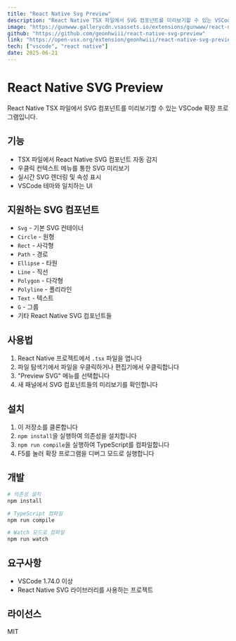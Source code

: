 ```yaml
---
title: "React Native Svg Preview"
description: "React Native TSX 파일에서 SVG 컴포넌트를 미리보기할 수 있는 VSCode 확장 프로그램"
image: "https://gunwww.gallerycdn.vsassets.io/extensions/gunwww/react-native-svg-preview/0.1.1/1750506651022/Microsoft.VisualStudio.Services.Icons.Default"
github: "https://github.com/geonhwiii/react-native-svg-preview"
link: "https://open-vsx.org/extension/geonhwiii/react-native-svg-preview"
tech: ["vscode", "react native"]
date: 2025-06-21
---
```


# React Native SVG Preview

React Native TSX 파일에서 SVG 컴포넌트를 미리보기할 수 있는 VSCode 확장 프로그램입니다.

## 기능

- TSX 파일에서 React Native SVG 컴포넌트 자동 감지
- 우클릭 컨텍스트 메뉴를 통한 SVG 미리보기
- 실시간 SVG 렌더링 및 속성 표시
- VSCode 테마와 일치하는 UI

## 지원하는 SVG 컴포넌트

- `Svg` - 기본 SVG 컨테이너
- `Circle` - 원형
- `Rect` - 사각형
- `Path` - 경로
- `Ellipse` - 타원
- `Line` - 직선
- `Polygon` - 다각형
- `Polyline` - 폴리라인
- `Text` - 텍스트
- `G` - 그룹
- 기타 React Native SVG 컴포넌트들

## 사용법

1. React Native 프로젝트에서 `.tsx` 파일을 엽니다
2. 파일 탐색기에서 파일을 우클릭하거나 편집기에서 우클릭합니다
3. "Preview SVG" 메뉴를 선택합니다
4. 새 패널에서 SVG 컴포넌트들의 미리보기를 확인합니다

## 설치

1. 이 저장소를 클론합니다
2. `npm install`을 실행하여 의존성을 설치합니다
3. `npm run compile`을 실행하여 TypeScript를 컴파일합니다
4. F5를 눌러 확장 프로그램을 디버그 모드로 실행합니다

## 개발

```bash
# 의존성 설치
npm install

# TypeScript 컴파일
npm run compile

# Watch 모드로 컴파일
npm run watch
```

## 요구사항

- VSCode 1.74.0 이상
- React Native SVG 라이브러리를 사용하는 프로젝트

## 라이선스

MIT 